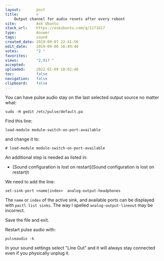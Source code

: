 ```yaml
---
layout:       post
title:        >
    Output channel for audio resets after every reboot
site:         Ask Ubuntu
stack_url:    https://askubuntu.com/q/1171617
type:         Answer
tags:         sound
created_date: 2019-09-07 22:41:56
edit_date:    2019-09-08 16:49:40
votes:        "2 "
favorites:    
views:        "2,917 "
accepted:     
uploaded:     2022-01-09 10:02:40
toc:          false
navigation:   false
clipboard:    false
---
```


You can have pulse audio stay on the last selected output source no matter what:

``` 
sudo -H gedit /etc/pulse/default.pa

```

Find this line:

``` 
load-module module-switch-on-port-available

```

and change it to:

``` 
# load-module module-switch-on-port-available

```

An additional step is needed as listed in:

- [Sound configuration is lost on restart](Sound configuration is lost on restart)t 

We need to add the line:

``` 
set-sink-port <name|index>  analog-output-headphones

```

The `name` or `index` of the active sink, and available ports can be displayed with `pactl list sinks`. The way I spelled `analog-output-lineout` may be incorrect.

Save the file and exit.

Restart pulse audio with:

``` 
pulseaudio -k

```

In your sound settings select "Line Out" and it will always stay connected even if you physically unplug it.
